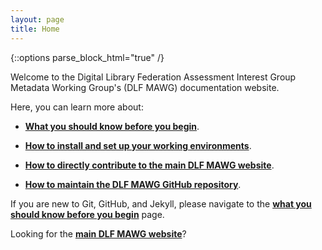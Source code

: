 ```yaml
---
layout: page
title: Home
---
```


{::options parse_block_html="true" /}

Welcome to the Digital Library Federation Assessment Interest Group Metadata Working Group's (DLF MAWG) documentation website.
 
Here, you can learn more about:

* [**What you should know before you begin**](before-you-begin).

* [**How to install and set up your working environments**](installation).

* [**How to directly contribute to the main DLF MAWG website**](contributing-to-site).

* [**How to maintain the DLF MAWG GitHub repository**](maintenance).

If you are new to Git, GitHub, and Jekyll, please navigate to the [**what you should know before you begin**](before-you-begin) page.

Looking for the [**main DLF MAWG website**](http://dlfmetadataassessment.github.io/)?